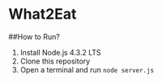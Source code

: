 What2Eat
========

##How to Run?

1. Install Node.js 4.3.2 LTS
2. Clone this repository
3. Open a terminal and run ```node server.js```
